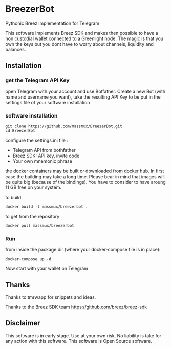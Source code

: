 # BreezerBot

Pythonic Breez implementation for Telegram

This software implements Breez SDK and makes then possible to have a non custodial wallet connected to a Greenlight node. The magic is that you own the keys but you dont have to worry about channels, liquidity and balances.

## Installation

### get the Telegram API Key

open Telegram with your account and use Botfather. Create a new Bot (with name and username you want), take the resulting API Key to be put in the settings file of your software installation

### software installation

```
git clone https://github.com/massmux/BreezerBot.git
cd BreezerBot
```

configure the settings.ini file :

- Telegram API from bothfather
- Breez SDK: API key, invite code
- Your own mnemonic phrase

the docker containers may be built or downloaded from docker hub. In first case the building may take a long time. Please bear in mind that images will be quite big (because of the bindings). You have to consider to have aroung 11 GB free on your system.

to build
```
docker build -t massmux/breezerbot .
```

to get from the repository

```
docker pull massmux/breezerbot
```

### Run

from inside the package dir (where your docker-compose file is in place):

```
docker-compose up -d
```

Now start with your wallet on Telegram

## Thanks

Thanks to tmrwapp for snippets and ideas.

Thanks to the Breez SDK team https://github.com/breez/breez-sdk

## Disclaimer

This software is in early stage. Use at your own risk. No liability is take for any action with this software. This software is Open Source software.
